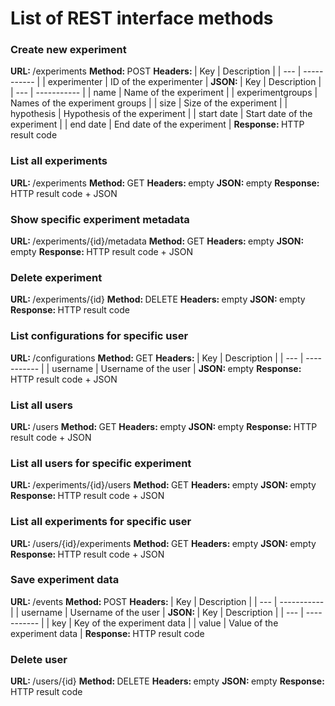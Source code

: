 # List of REST interface methods

### Create new experiment
<strong>URL: </strong>/experiments
<strong>Method: </strong>POST
<strong>Headers: </strong>
| Key | Description |
| --- | ----------- |
| experimenter | ID of the experimenter |
<strong>JSON: </strong>
| Key | Description |
| --- | ----------- |
| name | Name of the experiment |
| experimentgroups | Names of the experiment groups |
| size | Size of the experiment |
| hypothesis | Hypothesis of the experiment |
| start date | Start date of the experiment |
| end date | End date of the experiment |
<strong>Response: </strong> HTTP result code

### List all experiments
<strong>URL: </strong>/experiments
<strong>Method: </strong>GET
<strong>Headers: </strong>empty
<strong>JSON: </strong>empty
<strong>Response: </strong>HTTP result code + JSON

### Show specific experiment metadata
<strong>URL: </strong>/experiments/{id}/metadata
<strong>Method: </strong>GET
<strong>Headers: </strong>empty
<strong>JSON: </strong>empty
<strong>Response: </strong>HTTP result code + JSON

### Delete experiment
<strong>URL: </strong>/experiments/{id}
<strong>Method: </strong>DELETE
<strong>Headers: </strong>empty
<strong>JSON: </strong>empty
<strong>Response: </strong>HTTP result code

### List configurations for specific user
<strong>URL: </strong>/configurations
<strong>Method: </strong>GET
<strong>Headers: </strong>
| Key | Description |
| --- | ----------- |
| username | Username of the user |
<strong>JSON: </strong>empty
<strong>Response: </strong>HTTP result code + JSON

### List all users
<strong>URL: </strong>/users
<strong>Method: </strong>GET
<strong>Headers: </strong>empty
<strong>JSON: </strong>empty
<strong>Response: </strong>HTTP result code + JSON

### List all users for specific experiment
<strong>URL: </strong>/experiments/{id}/users
<strong>Method: </strong>GET
<strong>Headers: </strong>empty
<strong>JSON: </strong>empty
<strong>Response: </strong>HTTP result code + JSON

### List all experiments for specific user
<strong>URL: </strong>/users/{id}/experiments
<strong>Method: </strong>GET
<strong>Headers: </strong>empty
<strong>JSON: </strong>empty
<strong>Response: </strong>HTTP result code + JSON

### Save experiment data
<strong>URL: </strong>/events
<strong>Method: </strong>POST
<strong>Headers: </strong>
| Key | Description |
| --- | ----------- |
| username | Username of the user |
<strong>JSON: </strong>
| Key | Description |
| --- | ----------- |
| key | Key of the experiment data |
| value | Value of the experiment data |
<strong>Response: </strong>HTTP result code

### Delete user
<strong>URL: </strong>/users/{id}
<strong>Method: </strong>DELETE
<strong>Headers: </strong>empty
<strong>JSON: </strong>empty
<strong>Response: </strong>HTTP result code